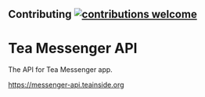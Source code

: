 ## Contributing [![contributions welcome](https://img.shields.io/badge/contributions-welcome-brightgreen.svg?style=flat)](https://github.com/dwyl/esta/issues)

# Tea Messenger API

The API for Tea Messenger app.

https://messenger-api.teainside.org